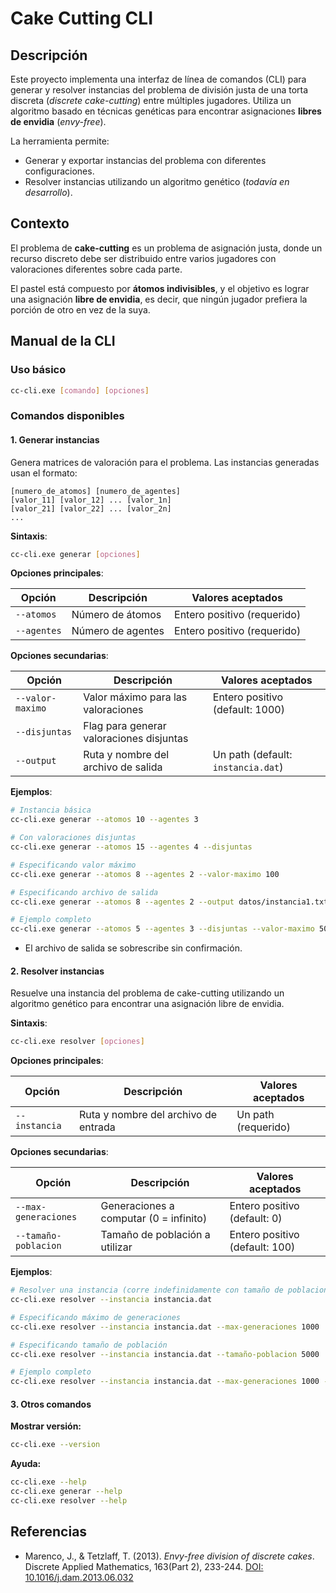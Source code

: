 # Cake Cutting CLI

## Descripción

Este proyecto implementa una interfaz de línea de comandos (CLI) para generar y resolver instancias del problema de
división justa de una torta discreta (_discrete cake-cutting_) entre múltiples jugadores. Utiliza un algoritmo basado en
técnicas genéticas para encontrar asignaciones **libres de envidia** (_envy-free_).

La herramienta permite:

- Generar y exportar instancias del problema con diferentes configuraciones.
- Resolver instancias utilizando un algoritmo genético (_todavía en desarrollo_).

## Contexto

El problema de **cake-cutting** es un problema de asignación justa, donde un recurso discreto debe ser distribuido entre
varios jugadores con valoraciones diferentes sobre cada parte.

El pastel está compuesto por **átomos indivisibles**, y el objetivo es lograr una asignación **libre de envidia**, es
decir, que ningún jugador prefiera la porción de otro en vez de la suya.

## Manual de la CLI

### Uso básico

```bash
cc-cli.exe [comando] [opciones]
```

### Comandos disponibles

#### 1. Generar instancias

Genera matrices de valoración para el problema. Las instancias generadas usan el formato:

```
[numero_de_atomos] [numero_de_agentes]
[valor_11] [valor_12] ... [valor_1n]
[valor_21] [valor_22] ... [valor_2n]
...
```

**Sintaxis**:

```bash
cc-cli.exe generar [opciones]
```

**Opciones principales**:

| Opción      | Descripción       | Valores aceptados           |
| ----------- | ----------------- | --------------------------- |
| `--atomos`  | Número de átomos  | Entero positivo (requerido) |
| `--agentes` | Número de agentes | Entero positivo (requerido) |

**Opciones secundarias**:

| Opción           | Descripción                              | Valores aceptados                  |
| ---------------- | ---------------------------------------- | ---------------------------------- |
| `--valor-maximo` | Valor máximo para las valoraciones       | Entero positivo (default: 1000)    |
| `--disjuntas`    | Flag para generar valoraciones disjuntas |                                    |
| `--output`       | Ruta y nombre del archivo de salida      | Un path (default: `instancia.dat`) |

**Ejemplos**:

```bash
# Instancia básica
cc-cli.exe generar --atomos 10 --agentes 3

# Con valoraciones disjuntas
cc-cli.exe generar --atomos 15 --agentes 4 --disjuntas

# Especificando valor máximo
cc-cli.exe generar --atomos 8 --agentes 2 --valor-maximo 100

# Especificando archivo de salida
cc-cli.exe generar --atomos 8 --agentes 2 --output datos/instancia1.txt

# Ejemplo completo
cc-cli.exe generar --atomos 5 --agentes 3 --disjuntas --valor-maximo 500 --output instancia.txt
```

- El archivo de salida se sobrescribe sin confirmación.

#### 2. Resolver instancias

Resuelve una instancia del problema de cake-cutting utilizando un algoritmo genético para encontrar una asignación
libre de envidia.

**Sintaxis**:

```bash
cc-cli.exe resolver [opciones]
```

**Opciones principales**:

| Opción        | Descripción                          | Valores aceptados   |
| ------------- | ------------------------------------ | ------------------- |
| `--instancia` | Ruta y nombre del archivo de entrada | Un path (requerido) |

**Opciones secundarias**:

| Opción               | Descripción                            | Valores aceptados              |
| -------------------- | -------------------------------------- | ------------------------------ |
| `--max-generaciones` | Generaciones a computar (0 = infinito) | Entero positivo (default: 0)   |
| `--tamaño-poblacion` | Tamaño de población a utilizar         | Entero positivo (default: 100) |

**Ejemplos**:

```bash
# Resolver una instancia (corre indefinidamente con tamaño de poblacion = 100)
cc-cli.exe resolver --instancia instancia.dat

# Especificando máximo de generaciones
cc-cli.exe resolver --instancia instancia.dat --max-generaciones 1000

# Especificando tamaño de población
cc-cli.exe resolver --instancia instancia.dat --tamaño-poblacion 5000

# Ejemplo completo
cc-cli.exe resolver --instancia instancia.dat --max-generaciones 1000 --tamaño-poblacion 5000
```

#### 3. Otros comandos

**Mostrar versión:**

```bash
cc-cli.exe --version
```

**Ayuda:**

```bash
cc-cli.exe --help
cc-cli.exe generar --help
cc-cli.exe resolver --help
```

## Referencias

- Marenco, J., & Tetzlaff, T. (2013). _Envy-free division of discrete cakes_. Discrete Applied Mathematics, 163(Part 2),
  233-244. [DOI: 10.1016/j.dam.2013.06.032](https://doi.org/10.1016/j.dam.2013.06.032)
